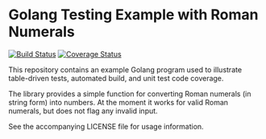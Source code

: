 # Golang Testing Example with Roman Numerals

[![Build Status](https://drone.io/github.com/AlanHohn/roman/status.png)](https://drone.io/github.com/AlanHohn/roman/latest) 
[![Coverage Status](https://coveralls.io/repos/AlanHohn/roman/badge.svg?branch=master&service=github)](https://coveralls.io/github/AlanHohn/roman?branch=master)

This repository contains an example Golang program used to illustrate
table-driven tests, automated build, and unit test code coverage.

The library provides a simple function for converting Roman numerals
(in string form) into numbers. At the moment it works for valid Roman
numerals, but does not flag any invalid input.

See the accompanying LICENSE file for usage information.


